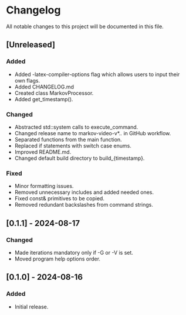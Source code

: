 # Changelog

All notable changes to this project will be documented in this file.

## [Unreleased]

### Added

- Added -latex-compiler-options flag which allows users to input their own flags.
- Added CHANGELOG.md
- Created class MarkovProcessor.
- Added get_timestamp().

### Changed

- Abstracted std::system calls to execute_command.
- Changed release name to markov-video-v*.*.* in GitHub workflow. 
- Separated functions from the main function.
- Replaced if statements with switch case enums.
- Improved README.md.
- Changed default build directory to build_{timestamp}.

### Fixed

- Minor formatting issues.
- Removed unnecessary includes and added needed ones.
- Fixed const& primitives to be copied.
- Removed redundant backslashes from command strings.

## [0.1.1] - 2024-08-17

### Changed

- Made iterations mandatory only if -G or -V is set.
- Moved program help options order.

## [0.1.0] - 2024-08-16

### Added

- Initial release.
